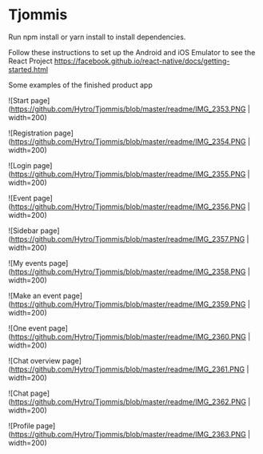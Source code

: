 # Tjommis

Run npm install or  yarn install to install dependencies.

Follow these instructions to set up the Android and iOS Emulator to see the React Project
<https://facebook.github.io/react-native/docs/getting-started.html>

Some examples of the finished product app

![Start page](<https://github.com/Hytro/Tjommis/blob/master/readme/IMG_2353.PNG> | width=200)

![Registration page](<https://github.com/Hytro/Tjommis/blob/master/readme/IMG_2354.PNG> | width=200)

![Login page](<https://github.com/Hytro/Tjommis/blob/master/readme/IMG_2355.PNG> | width=200)

![Event page](<https://github.com/Hytro/Tjommis/blob/master/readme/IMG_2356.PNG> | width=200)

![Sidebar page](<https://github.com/Hytro/Tjommis/blob/master/readme/IMG_2357.PNG> | width=200)

![My events page](<https://github.com/Hytro/Tjommis/blob/master/readme/IMG_2358.PNG> | width=200)

![Make an event page](<https://github.com/Hytro/Tjommis/blob/master/readme/IMG_2359.PNG> | width=200)

![One event page](<https://github.com/Hytro/Tjommis/blob/master/readme/IMG_2360.PNG> | width=200)

![Chat overview page](<https://github.com/Hytro/Tjommis/blob/master/readme/IMG_2361.PNG> | width=200)

![Chat page](<https://github.com/Hytro/Tjommis/blob/master/readme/IMG_2362.PNG> | width=200)

![Profile page](<https://github.com/Hytro/Tjommis/blob/master/readme/IMG_2363.PNG> | width=200)
